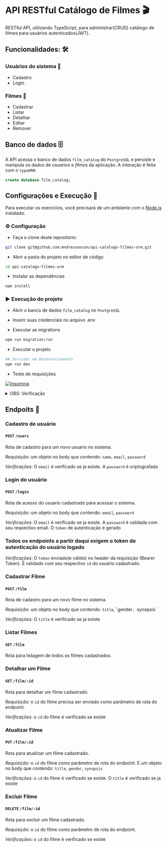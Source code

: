 # API RESTful Catálogo de Filmes 🎬

RESTful API, utilizando TypeScript, para administrar(CRUD) catálogo de filmes para usuários autenticados(JWT).

## Funcionalidades: 🛠️

### Usuários do sistema 👤

- Cadastro
- Login

### Filmes 🎥

- Cadastrar
- Listar
- Detalhar
- Editar
- Remover

## Banco de dados 🗄️

A API acessa o banco de dados `film_catalog` do `PostgreSQL` e persiste e manipula os dados de _usuarios_ e _filmes_ da aplicação. A interação é feita com o `typeORM`.

```sql
create database film_catalog;
```

## Configurações e Execução 🚀

Para executar os exercícios, você precisará de um ambiente com o [Node.js](https://nodejs.org/) instalado.

### ⚙️ Configuração

- Faça o clone deste repositório:

```bash
git clone git@github.com:Andressavcon/api-catalogo-filmes-orm.git
```

- Abrir a pasta do projeto no editor de código

```bash
cd api-catalogo-filmes-orm
```

- Instalar as dependências

```bash
npm install
```

### ▶️ Execução do projeto

- Abrir o banco de dados `film_catalog` no `PostgreSQL`

- Inserir suas credenciais no arquivo .env

- Executar as migrations

```bash
npm run migration:run
```

- Executar o projeto

```bash
## Servidor em Desenvolvimento
npm run dev
```

- Teste de requisições

<p>
  <a href="https://github.com/Andressavcon/api-catalogo-filmes-orm/blob/main/Insomnia.json" target="_blank"><img src="https://insomnia.rest/images/run.svg" alt="Insomnia"></a>
</p>

<details>
 <summary> OBS: Verificação </summary>
 <p> Verificar o BEARER TOKEN da Rotas de Filme.
  A tag <b>Response => Body attibute</b> precisa ter a seguinte configuração:</p>

<img src='./src/imgInsomnia/tagBodyAttibute.png'>
</details>

## Endpoits 📝

### **Cadastro de usuário**

#### `POST` `/users`

Rota de cadastro para um novo usuario no sistema.

_Requisição_: um objeto no body que contendo: `name`, `email`, `password`

_Verificações_: O `email` é verificado se ja existe. A `password` é criptografada

### **Login do usuário**

#### `POST` `/login`

Rota de acesso do usuario cadastrado para acessar o sistema.

_Requisição_: um objeto no body que contendo: `email`, `password`

_Verificações_: O `email` é verificado se ja existe. A `password` é validada com seu respectivo email. O `token` de autenticação é gerado

### Todos os endpoints a partir daqui exigem o token de autenticação do usuário logado

_Verificações_: O `token` enviado(e válido) no header da requisição (Bearer Token). É validado com seu respectivo `id` do usuário cadastrado.

### **Cadastrar Filme**

#### `POST` `/film`

Rota de cadastro para um novo filme no sistema.

_Requisição_: um objeto no body que contendo: `title`,``gender`, `synopsis`

_Verificações_: O `title` é verificado se ja existe

### **Listar Filmes**

#### `GET` `/film`

Rota para listagem de todos os filmes cadastrados.

### **Detalhar um Filme**

#### `GET` `/film/:id`

Rota para detalhar um filme cadastrado.

_Requisição_: o `id` do filme precisa ser enviado como parâmetro de rota do endpoint.

_Verificações_: o `id` do filme é verificado se existe

### **Atualizar Filme**

#### `PUT` `/film/:id`

Rota para atualizar um filme cadastrado.

_Requisição_: o `id` do filme como parâmetro de rota do endpoint. E um objeto no body que contendo: `title`, `gender`, `synopsis`

_Verificações_: o `id` do filme é verificado se existe. O `title` é verificado se ja existe

### **Excluir Filme**

#### `DELETE` `/film/:id`

Rota para excluir um filme cadastrado.

_Requisição_: o `id` do filme como parâmetro de rota do endpoint.

_Verificações_: o `id` do filme é verificado se existe
